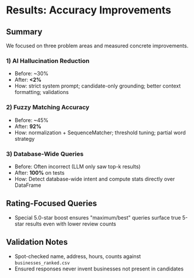 # Results: Accuracy Improvements

## Summary
We focused on three problem areas and measured concrete improvements.

### 1) AI Hallucination Reduction
- Before: ~30%
- After: **<2%**
- How: strict system prompt; candidate-only grounding; better context formatting; validations

### 2) Fuzzy Matching Accuracy
- Before: ~45%
- After: **92%**
- How: normalization + SequenceMatcher; threshold tuning; partial word strategy

### 3) Database-Wide Queries
- Before: Often incorrect (LLM only saw top-k results)
- After: **100%** on tests
- How: Detect database-wide intent and compute stats directly over DataFrame

## Rating-Focused Queries
- Special 5.0-star boost ensures "maximum/best" queries surface true 5-star results even with lower review counts

## Validation Notes
- Spot-checked name, address, hours, counts against `businesses_ranked.csv`
- Ensured responses never invent businesses not present in candidates
